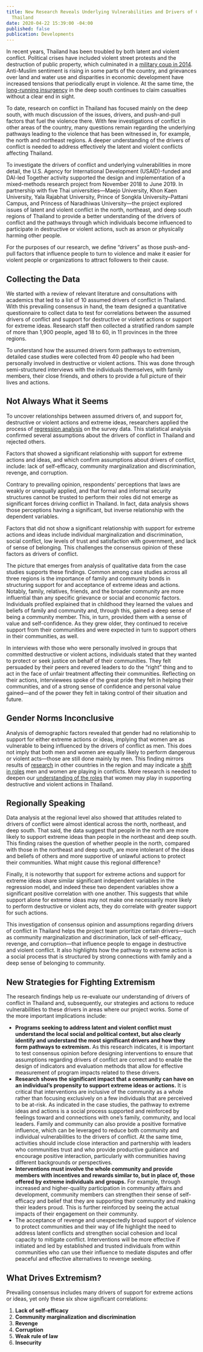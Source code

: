 ```yaml
---
title: New Research Reveals Underlying Vulnerabilities and Drivers of Conflict in
  Thailand
date: 2020-04-22 15:39:00 -04:00
published: false
publication: Developments
---
```


In recent years, Thailand has been troubled by both latent and violent conflict. Political crises have included violent street protests and the destruction of public property, which culminated in a [military coup in 2014](https://en.wikipedia.org/wiki/2014_Thai_coup_d'%C3%A9tat). Anti-Muslim sentiment is rising in some parts of the country, and grievances over land and water use and disparities in economic development have increased tensions that periodically erupt in violence. At the same time, the [long-running insurgency](https://thediplomat.com/2018/02/the-slow-burning-insurgency-in-thailands-deep-south/) in the deep south continues to claim casualties without a clear end in sight. 





To date, research on conflict in Thailand has focused mainly on the deep south, with much discussion of the issues, drivers, and push-and-pull factors that fuel the violence there. With few investigations of conflict in other areas of the country, many questions remain regarding the underlying pathways leading to the violence that has been witnessed in, for example, the north and northeast regions. A deeper understanding of the drivers of conflict is needed to address effectively the latent and violent conflicts affecting Thailand. 

To investigate the drivers of conflict and underlying vulnerabilities in more detail, the U.S. Agency for International Development (USAID)-funded and DAI-led Together activity supported the design and implementation of a mixed-methods research project from November 2018 to June 2019. In partnership with five Thai universities—Maejo University, Khon Kaen University, Yala Rajabhat University, Prince of Songkla University–Pattani Campus, and Princess of Naradhiwas University—the project explored issues of latent and violent conflict in the north, northeast, and deep south regions of Thailand to provide a better understanding of the drivers of conflict and the pathways through which individuals become influenced to participate in destructive or violent actions, such as arson or physically harming other people. 

For the purposes of our research, we define “drivers” as those push-and-pull factors that influence people to turn to violence and make it easier for violent people or organizations to attract followers to their cause. 

## Collecting the Data 

We started with a review of relevant literature and consultations with academics that led to a list of 10 assumed drivers of conflict in Thailand. With this prevailing consensus in hand, the team designed a quantitative questionnaire to collect data to test for correlations between the assumed drivers of conflict and support for destructive or violent actions or support for extreme ideas. Research staff then collected a stratified random sample of more than 1,900 people, aged 18 to 60, in 11 provinces in the three regions. 

To understand how the assumed drivers form pathways to extremism, detailed case studies were collected from 40 people who had been personally involved in destructive or violent actions. This was done through semi-structured interviews with the individuals themselves, with family members, their close friends, and others to provide a full picture of their lives and actions. 

## Not Always What it Seems

To uncover relationships between assumed drivers of, and support for, destructive or violent actions and extreme ideas, researchers applied the process of [regression analysis](https://www.surveygizmo.com/resources/blog/regression-analysis/) on the survey data. This statistical analysis confirmed several assumptions about the drivers of conflict in Thailand and rejected others.  

Factors that showed a significant relationship with support for extreme actions and ideas, and which confirm assumptions about drivers of conflict, include: lack of self-efficacy, community marginalization and discrimination, revenge, and corruption.  

Contrary to prevailing opinion, respondents’ perceptions that laws are weakly or unequally applied, and that formal and informal security structures cannot be trusted to perform their roles did not emerge as significant forces driving conflict in Thailand. In fact, data analysis shows those perceptions having a significant, but inverse relationship with the dependent variables. 

Factors that did not show a significant relationship with support for extreme actions and ideas include individual marginalization and discrimination, social conflict, low levels of trust and satisfaction with government, and lack of sense of belonging. This challenges the consensus opinion of these factors as drivers of conflict. 

The picture that emerges from analysis of qualitative data from the case studies supports these findings. Common among case studies across all three regions is the importance of family and community bonds in structuring support for and acceptance of extreme ideas and actions. Notably, family, relatives, friends, and the broader community are more influential than any specific grievance or social and economic factors. Individuals profiled explained that in childhood they learned the values and beliefs of family and community and, through this, gained a deep sense of being a community member. This, in turn, provided them with a sense of value and self-confidence. As they grew older, they continued to receive support from their communities and were expected in turn to support others in their communities, as well. 

In interviews with those who were personally involved in groups that committed destructive or violent actions, individuals stated that they wanted to protect or seek justice on behalf of their communities. They felt persuaded by their peers and revered leaders to do the “right” thing and to act in the face of unfair treatment affecting their communities. Reflecting on their actions, interviewees spoke of the great pride they felt in helping their communities, and of a strong sense of confidence and personal value gained—and of the power they felt in taking control of their situation and future.  

## Gender Norms Inconclusive 

Analysis of demographic factors revealed that gender had no relationship to support for either extreme actions or ideas, implying that women are as vulnerable to being influenced by the drivers of conflict as men. This does not imply that both men and women are equally likely to perform dangerous or violent acts—those are still done mainly by men. This finding mirrors results of [research](http://openasia.org/en/g/wp-content/uploads/2018/07/The_Role_of_Women_in_Violent_Extremism_in_Asia-1.pdf) in other countries in the region and may indicate a [shift in roles](https://extremism.gwu.edu/sites/g/files/zaxdzs2191/f/Negating%20Stereotypes-%20Women%20Gender%20and%20Terrorism%20in%20Indonesia%20and%20Pakistan.pdf) men and women are playing in conflicts. More research is needed to deepen our [understanding of the roles](https://www.globalcenter.org/wp-content/uploads/2018/09/GC_2018-Sept_Gender_and_CVE.pdf) that women may play in supporting destructive and violent actions in Thailand.  

## Regionally Speaking 

Data analysis at the regional level also showed that attitudes related to drivers of conflict were almost identical across the north, northeast, and deep south. That said, the data suggest that people in the north are more likely to support extreme ideas than people in the northeast and deep south. This finding raises the question of whether people in the north, compared with those in the northeast and deep south, are more intolerant of the ideas and beliefs of others and more supportive of unlawful actions to protect their communities. What might cause this regional difference? 

Finally, it is noteworthy that support for extreme actions and support for extreme ideas share similar significant independent variables in the regression model, and indeed these two dependent variables show a significant positive correlation with one another. This suggests that while support alone for extreme ideas may not make one necessarily more likely to perform destructive or violent acts, they do correlate with greater support for such actions.  

This investigation of consensus opinion and assumptions regarding drivers of conflict in Thailand helps the project team prioritize certain drivers—such as community marginalization and discrimination, lack of self-efficacy, revenge, and corruption—that influence people to engage in destructive and violent conflict. It also highlights how the pathway to extreme action is a social process that is structured by strong connections with family and a deep sense of belonging to community. 
 
## New Strategies for Fighting Extremism

The research findings help us re-evaluate our understanding of drivers of conflict in Thailand and, subsequently, our strategies and actions to reduce vulnerabilities to these drivers in areas where our project works. Some of the more important implications include: 

* **Programs seeking to address latent and violent conflict must understand the local social and political context, but also clearly identify and understand the most significant drivers and how they form pathways to extremism.** As this research indicates, it is important to test consensus opinion before designing interventions to ensure that assumptions regarding drivers of conflict are correct and to enable the design of indicators and evaluation methods that allow for effective measurement of program impacts related to these drivers.
* **Research shows the significant impact that a community can have on an individual’s propensity to support extreme ideas or actions.** It is critical that interventions are inclusive of the community as a whole rather than focusing exclusively on a few individuals that are perceived to be at-risk. As indicated in the case studies, the pathway to extreme ideas and actions is a social process supported and reinforced by feelings toward and connections with one’s family, community, and local leaders. Family and community can also provide a positive formative influence, which can be leveraged to reduce both community and individual vulnerabilities to the drivers of conflict. At the same time, activities should include close interaction and partnership with leaders who communities trust and who provide productive guidance and encourage positive interaction, particularly with communities having different backgrounds or perspectives.
* **Interventions must involve the whole community and provide members with incentives and rewards similar to, but in place of, those offered by extreme individuals and groups.** For example, through increased and higher-quality participation in community affairs and development, community members can strengthen their sense of self-efficacy and belief that they are supporting their community and making their leaders proud. This is further reinforced by seeing the actual impacts of their engagement on their community.
* The acceptance of revenge and unexpectedly broad support of violence to protect communities and their way of life highlight the need to address latent conflicts and strengthen social cohesion and local capacity to mitigate conflict. Interventions will be more effective if initiated and led by established and trusted individuals from within communities who can use their influence to mediate disputes and offer peaceful and effective alternatives to revenge seeking.

<aside>
 <h2>What Drives Extremism?</h2> 
<p>Prevailing consensus includes many drivers of support for extreme actions or ideas, yet only these six show significant correlations:</p>
<ol>
<li>
  <strong>Lack of self-efficacy</strong>
</li>

<li>
  <strong>Community marginalization and discrimination</strong>
</li>

<li>
  <strong>Revenge</strong>
</li>
  
<li>
  <strong>Corruption</strong>
</li>

<li>
  <strong>Weak rule of law</strong>
</li>

<li>
  <strong>Insecurity</strong>
</li>
</ol>
</aside>